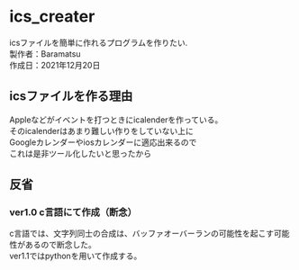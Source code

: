 # ics_creater
icsファイルを簡単に作れるプログラムを作りたい.  
製作者：Baramatsu  
作成日：2021年12月20日  


## icsファイルを作る理由
Appleなどがイベントを打つときにicalenderを作っている。  
そのicalenderはあまり難しい作りをしていない上に  
Googleカレンダーやiosカレンダーに適応出来るので  
これは是非ツール化したいと思ったから  

## 反省
### ver1.0 c言語にて作成（断念）
c言語では、文字列同士の合成は、バッファオーバーランの可能性を起こす可能性があるので断念した。  
ver1.1ではpythonを用いて作成する。  
